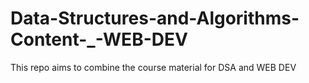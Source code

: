 # Data-Structures-and-Algorithms-Content-_-WEB-DEV
This repo aims to combine the course material for DSA and WEB DEV
